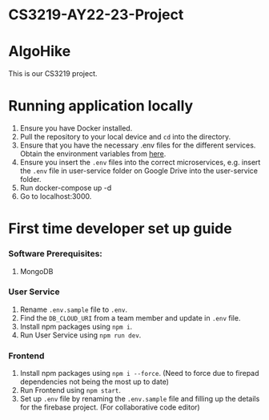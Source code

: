 # CS3219-AY22-23-Project

# AlgoHike
This is our CS3219 project.

# Running application locally
1. Ensure you have Docker installed.
2. Pull the repository to your local device and `cd` into the directory.
3. Ensure that you have the necessary .env files for the different services. Obtain the environment variables from [here](https://drive.google.com/drive/folders/19W-aJ8sCx0g9EkEqVuJvIHJppAJ8o36U).
4. Ensure you insert the `.env` files into the correct microservices, e.g. insert the `.env` file in user-service folder on Google Drive into the user-service folder.
5. Run docker-compose up -d
6. Go to localhost:3000.

# First time developer set up guide
### Software Prerequisites: 
1. MongoDB

### User Service
1. Rename `.env.sample` file to `.env`.
2. Find the `DB_CLOUD_URI` from a team member and update in `.env` file.
3. Install npm packages using `npm i`.
4. Run User Service using `npm run dev`.

### Frontend
1. Install npm packages using `npm i --force`. (Need to force due to firepad dependencies not being the most up to date)
2. Run Frontend using `npm start`.
3. Set up `.env` file by renaming the `.env.sample` file and filling up the details for the firebase project. (For collaborative code editor)
